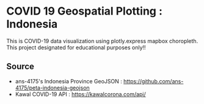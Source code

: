 # COVID 19 Geospatial Plotting : Indonesia
This is COVID-19 data visualization using plotly.express mapbox choropleth. This project designated for educational purposes only!!

## Source
- ans-4175's Indonesia Province GeoJSON : https://github.com/ans-4175/peta-indonesia-geojson
- Kawal COVID-19 API : https://kawalcorona.com/api/
